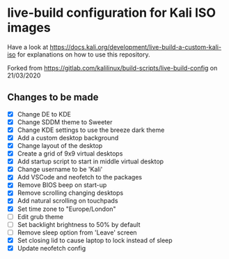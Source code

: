 # live-build configuration for Kali ISO images

Have a look at https://docs.kali.org/development/live-build-a-custom-kali-iso
for explanations on how to use this repository.

Forked from https://gitlab.com/kalilinux/build-scripts/live-build-config on 21/03/2020  


## Changes to be made
- [x] Change DE to KDE
- [x] Change SDDM theme to Sweeter
- [x] Change KDE settings to use the breeze dark theme
- [x] Add a custom desktop background
- [x] Change layout of the desktop
- [x] Create a grid of 9x9 virtual desktops
- [x] Add startup script to start in middle virtual desktop
- [x] Change username to be 'Kali'
- [x] Add VSCode and neofetch to the packages
- [x] Remove BIOS beep on start-up
- [x] Remove scrolling changing desktops
- [x] Add natural scrolling on touchpads
- [x] Set time zone to "Europe/London"
- [ ] Edit grub theme
- [ ] Set backlight brightness to 50% by default
- [ ] Remove sleep option from 'Leave' screen
- [x] Set closing lid to cause laptop to lock instead of sleep
- [x] Update neofetch config

